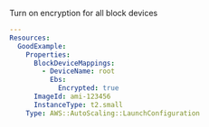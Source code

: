 
Turn on encryption for all block devices

```yaml
---
Resources:
  GoodExample:
    Properties:
      BlockDeviceMappings:
        - DeviceName: root
          Ebs:
            Encrypted: true
      ImageId: ami-123456
      InstanceType: t2.small
    Type: AWS::AutoScaling::LaunchConfiguration
```
